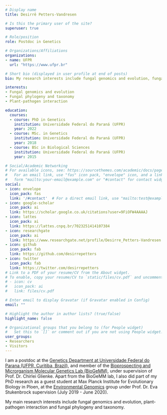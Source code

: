 ```yaml
---
# Display name
title: Desirrê Petters-Vandresen

# Is this the primary user of the site?
superuser: true

# Role/position
role: Postdoc in Genetics

# Organizations/Affiliations
organizations:
- name: UFPR
  url: "https://www.ufpr.br"

# Short bio (displayed in user profile at end of posts)
bio: My research interests include fungal genomics and evolution, fungal phylogeny and taxonomy and plant-pathogen interaction.

interests:
- Fungal genomics and evolution
- Fungal phylogeny and taxonomy
- Plant-pathogen interaction

education:
  courses:
  - course: PhD in Genetics
    institution: Universidade Federal do Paraná (UFPR)
    year: 2022
  - course: MSc. in Genetics
    institution: Universidade Federal do Paraná (UFPR)
    year: 2018
  - course: BSc in Biological Sciences
    institution: Universidade Federal do Paraná (UFPR)
    year: 2015

# Social/Academic Networking
# For available icons, see: https://sourcethemes.com/academic/docs/page-builder/#icons
#   For an email link, use "fas" icon pack, "envelope" icon, and a link in the
#   form "mailto:your-email@example.com" or "#contact" for contact widget.
social:
- icon: envelope
  icon_pack: fas
  link: '/#contact'  # For a direct email link, use "mailto:test@example.org".
- icon: google-scholar
  icon_pack: ai
  link: https://scholar.google.co.uk/citations?user=9FiOFW4AAAAJ
- icon: lattes
  icon_pack: ai
  link: https://lattes.cnpq.br/7023251414107384
- icon: researchgate
  icon_pack: ai
  link: https://www.researchgate.net/profile/Desirre_Petters-Vandresen
- icon: github
  icon_pack: fab
  link: https://github.com/desirrepetters
- icon: twitter
  icon_pack: fab
  link: https://twitter.com/desirrepetters
# Link to a PDF of your resume/CV from the About widget.
# To enable, copy your resume/CV to `static/files/cv.pdf` and uncomment the lines below.
# - icon: cv
#   icon_pack: ai
#   link: files/cv.pdf

# Enter email to display Gravatar (if Gravatar enabled in Config)
email: ""

# Highlight the author in author lists? (true/false)
highlight_name: false

# Organizational groups that you belong to (for People widget)
#   Set this to `[]` or comment out if you are not using People widget.
user_groups:
- Researchers
- Visitors
---
```


I am a postdoc at the [Genetics Department at Universidade Federal do Parana (UFPR, Curitiba, Brazil)](https://www.bio.ufpr.br/portal/ppggenetica/), and member of the [Bioprospecting and Microrganism Molecular Genetics Lab (BioGeMM)](https://www.bio.ufpr.br/portal/biogemm/), under supervision of Prof. Dr. Chirlei Glienke. Apart from the BioGeMM lab, I also did part of my PhD research as a guest student at Max Planck Institute for Evolutionary Biology in Ploen, at the [Environmental Genomics](https://web.evolbio.mpg.de/envgen/) group under Prof. Dr. Eva Stukenbrock supervision (July 2019 - June 2020). 

My main research interests include fungal genomics and evolution, plant-pathogen interaction and fungal phylogeny and taxonomy.
